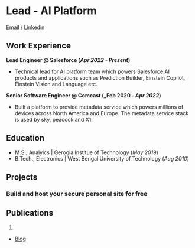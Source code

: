 # Lead - AI Platform
[Email](mailto:mono.r.ban@gmail.com) / [Linkedin](https://www.linkedin.com/in/monojit-banerjee-itaus)


## Work Experience
**Lead Engineer @ Salesforce (_Apr 2022 - Present_)**
- Technical lead for AI platform team which powers Salesforce AI products and applications such as Prediction Builder,
Einstein Copilot, Einstein Vision and Language etc.

**Senior Software Engineer @ Comcast (_Feb 2020 - _Apr 2022_)**
- Built a platform to provide metadata service which powers millions of devices across North America and Europe. 
  The metadata service stack is used by sky, peacock and X1. 

## Education							       		
- M.S., Analyics | Gerogia Institue of Technology  (_May 2019_)	 			        		
- B.Tech., Electronics  | West Bengal University of Technology (_Aug 2010_)
## Projects
### Build and host your secure personal site for free



## Publications
1. 

- [Blog](https://medium.com/@)
